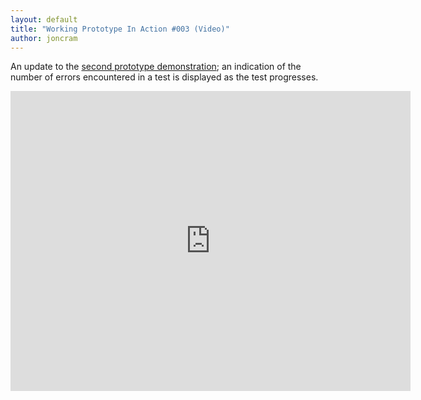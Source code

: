 ```yaml
---
layout: default
title: "Working Prototype In Action #003 (Video)"
author: joncram
---
```


An update to the [second prototype demonstration](/working-prototype-in-action-002/)<a href=""></a>;
an indication of the number of errors encountered in a test is displayed as the test progresses.

<iframe class="video" width="640" height="480" src="https://www.youtube-nocookie.com/embed/Sw-AljJH0d0?rel=0" style="border: none"></iframe>


